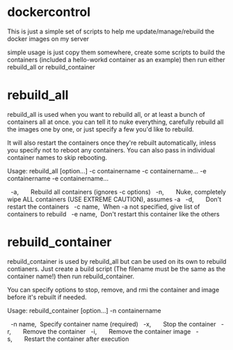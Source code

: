 # dockercontrol

This is just a simple set of scripts to help me update/manage/rebuild the docker images on my server

simple usage is just copy them somewhere, create some scripts to build the containers (included a hello-workd container as an example) then run either rebuild_all or rebuild_container

# rebuild_all

rebuild_all is used when you want to rebuild all, or at least a bunch of containers all at once.  you can tell it to nuke everything, carefully rebuild all the images one by one, or just specify a few you'd like to rebuild.

It will also restart the containers once they're rebuilt automatically, inless you specify not to reboot any containers.  You can also pass in individual container names to skip rebooting.

Usage: rebuild_all [option...] -c containername -c containername... -e containername -e containername... 

&nbsp;&nbsp;-a,&nbsp;&nbsp;&nbsp;&nbsp;&nbsp;&nbsp;&nbsp;Rebuild all containers (ignores -c options)
&nbsp;&nbsp;-n,&nbsp;&nbsp;&nbsp;&nbsp;&nbsp;&nbsp;&nbsp;Nuke, completely wipe ALL containers (USE EXTREME CAUTION), assumes -a
&nbsp;&nbsp;-d,&nbsp;&nbsp;&nbsp;&nbsp;&nbsp;&nbsp;&nbsp;Don't restart the containers
&nbsp;&nbsp;-c name,&nbsp;&nbsp;When -a not specified, give list of containers to rebuild
&nbsp;&nbsp;-e name,&nbsp;&nbsp;Don't restart this container like the others


# rebuild_container

rebuild_container is used by rebuild_all but can be used on its own to rebuild contianers.  Just create a build script (The filename must be the same as the container name!) then run rebuild_container.

You can specify options to stop, remove, and rmi the container and image before it's rebuilt if needed.

Usage: rebuild_container [option...] -n containername

&nbsp;&nbsp;-n name,&nbsp;&nbsp;Specify container name (required)
&nbsp;&nbsp;-x,&nbsp;&nbsp;&nbsp;&nbsp;&nbsp;&nbsp;&nbsp;Stop the container
&nbsp;&nbsp;-r,&nbsp;&nbsp;&nbsp;&nbsp;&nbsp;&nbsp;&nbsp;Remove the container
&nbsp;&nbsp;-i,&nbsp;&nbsp;&nbsp;&nbsp;&nbsp;&nbsp;&nbsp;Remove the container image
&nbsp;&nbsp;-s,&nbsp;&nbsp;&nbsp;&nbsp;&nbsp;&nbsp;&nbsp;Restart the container after execution
